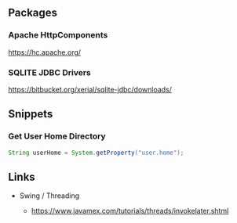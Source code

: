 ## Packages

### Apache HttpComponents

https://hc.apache.org/

### SQLITE JDBC Drivers

https://bitbucket.org/xerial/sqlite-jdbc/downloads/

## Snippets

### Get User Home Directory

```java
String userHome = System.getProperty("user.home");
```

## Links

* Swing / Threading

  * https://www.javamex.com/tutorials/threads/invokelater.shtml
